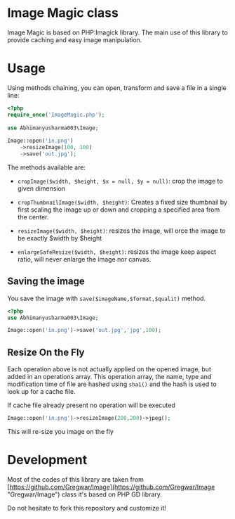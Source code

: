 Image Magic class
=================

Image Magic is based on PHP:Imagick library. The main use of this library to provide caching and easy image manipulation. 

Usage
=====

Using methods chaining, you can open, transform and save a file in a single line:

```php
<?php
require_once('ImageMagic.php');
  
use Abhimanyusharma003\Image;
    
Image::open('in.png')
    ->resizeImage(100, 100)
    ->save('out.jpg');
```

The methods available are:

* `cropImage($width, $height, $x = null, $y = null)`: crop the image to given dimension

* `cropThumbnailImage($width, $height)`: Creates a fixed size thumbnail by first scaling the image up or down and cropping a specified area from the center.

* `resizeImage($width, $height)`: resizes the image, will orce the image to
   be exactly $width by $height

* `enlargeSafeResize($width, $height)`: resizes the image keep aspect ratio, will never enlarge the image nor canvas.



Saving the image
----------------
You save the image with `save($imageName,$format,$qualit)` method.

```php
<?php
use Abhimanyusharma003\Image;

Image::open('in.png')->save('out.jpg','jpg',100);
```


Resize On the Fly
-----------------

Each operation above is not actually applied on the opened image, but added in an operations
array. This operation array, the name, type and modification time of file are hashed using
`sha1()` and the hash is used to look up for a cache file.

If cache file already present no operation will be executed

```php
Image::open('in.png')->resizeImage(200,200)->jpeg();
```

This will re-size you image on the fly

Development
===========

Most of the codes of this library are taken from [https://github.com/Gregwar/Image](https://github.com/Gregwar/Image "Gregwar/Image") class it's based on PHP GD library.

Do not hesitate to fork this repository and customize it!
